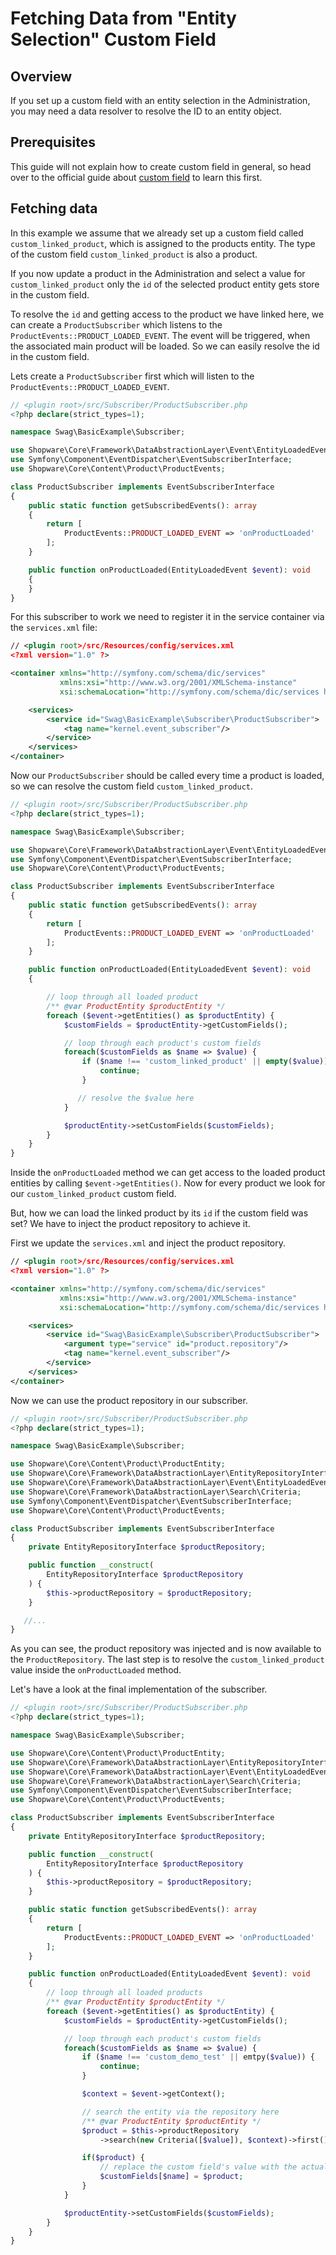 # Fetching Data from "Entity Selection" Custom Field

## Overview

If you set up a custom field with an entity selection in the Administration, you may need a data resolver to resolve the ID to an entity object.

## Prerequisites

This guide will not explain how to create custom field in general, so head over to the official guide about [custom field](add-custom-field) to learn this first.

## Fetching data

In this example we assume that we already set up a custom field called `custom_linked_product`, which is assigned to the products entity. The type of the custom field `custom_linked_product` is also a product.

If you now update a product in the Administration and select a value for `custom_linked_product` only the `id` of the selected product entity gets store in the custom field.

To resolve the `id` and getting access to the product we have linked here, we can create a `ProductSubscriber` which listens to the `ProductEvents::PRODUCT_LOADED_EVENT`. The event will be triggered, when the associated main product will be loaded. So we can easily resolve the id in the custom field.

Lets create a `ProductSubscriber` first which will listen to the `ProductEvents::PRODUCT_LOADED_EVENT`.

```php
// <plugin root>/src/Subscriber/ProductSubscriber.php
<?php declare(strict_types=1);

namespace Swag\BasicExample\Subscriber;

use Shopware\Core\Framework\DataAbstractionLayer\Event\EntityLoadedEvent;
use Symfony\Component\EventDispatcher\EventSubscriberInterface;
use Shopware\Core\Content\Product\ProductEvents;

class ProductSubscriber implements EventSubscriberInterface
{
    public static function getSubscribedEvents(): array
    {
        return [
            ProductEvents::PRODUCT_LOADED_EVENT => 'onProductLoaded'
        ];
    }

    public function onProductLoaded(EntityLoadedEvent $event): void
    {
    }
}
```

For this subscriber to work we need to register it in the service container via the `services.xml` file:

```xml
// <plugin root>/src/Resources/config/services.xml
<?xml version="1.0" ?>

<container xmlns="http://symfony.com/schema/dic/services"
           xmlns:xsi="http://www.w3.org/2001/XMLSchema-instance"
           xsi:schemaLocation="http://symfony.com/schema/dic/services http://symfony.com/schema/dic/services/services-1.0.xsd">

    <services>
        <service id="Swag\BasicExample\Subscriber\ProductSubscriber">
            <tag name="kernel.event_subscriber"/>
        </service>
    </services>
</container>
```

Now our `ProductSubscriber` should be called every time a product is loaded, so we can resolve the custom field `custom_linked_product`.

```php
// <plugin root>/src/Subscriber/ProductSubscriber.php
<?php declare(strict_types=1);

namespace Swag\BasicExample\Subscriber;

use Shopware\Core\Framework\DataAbstractionLayer\Event\EntityLoadedEvent;
use Symfony\Component\EventDispatcher\EventSubscriberInterface;
use Shopware\Core\Content\Product\ProductEvents;

class ProductSubscriber implements EventSubscriberInterface
{
    public static function getSubscribedEvents(): array
    {
        return [
            ProductEvents::PRODUCT_LOADED_EVENT => 'onProductLoaded'
        ];
    }

    public function onProductLoaded(EntityLoadedEvent $event): void
    {

        // loop through all loaded product      
        /** @var ProductEntity $productEntity */
        foreach ($event->getEntities() as $productEntity) {
            $customFields = $productEntity->getCustomFields();

            // loop through each product's custom fields
            foreach($customFields as $name => $value) {
                if ($name !== 'custom_linked_product' || empty($value)) {
                    continue;
                }

               // resolve the $value here
            }

            $productEntity->setCustomFields($customFields);
        }
    }
}
```

Inside the `onProductLoaded` method we can get access to the loaded product entities by calling `$event->getEntities()`. Now for every product we look for our `custom_linked_product` custom field.

But, how we can load the linked product by its `id` if the custom field was set? We have to inject the product repository to achieve it.

First we update the `services.xml` and inject the product repository.

```xml
// <plugin root>/src/Resources/config/services.xml
<?xml version="1.0" ?>

<container xmlns="http://symfony.com/schema/dic/services"
           xmlns:xsi="http://www.w3.org/2001/XMLSchema-instance"
           xsi:schemaLocation="http://symfony.com/schema/dic/services http://symfony.com/schema/dic/services/services-1.0.xsd">

    <services>
        <service id="Swag\BasicExample\Subscriber\ProductSubscriber">
            <argument type="service" id="product.repository"/>
            <tag name="kernel.event_subscriber"/>
        </service>
    </services>
</container>
```

Now we can use the product repository in our subscriber.

```php
// <plugin root>/src/Subscriber/ProductSubscriber.php
<?php declare(strict_types=1);

namespace Swag\BasicExample\Subscriber;

use Shopware\Core\Content\Product\ProductEntity;
use Shopware\Core\Framework\DataAbstractionLayer\EntityRepositoryInterface;
use Shopware\Core\Framework\DataAbstractionLayer\Event\EntityLoadedEvent;
use Shopware\Core\Framework\DataAbstractionLayer\Search\Criteria;
use Symfony\Component\EventDispatcher\EventSubscriberInterface;
use Shopware\Core\Content\Product\ProductEvents;

class ProductSubscriber implements EventSubscriberInterface
{
    private EntityRepositoryInterface $productRepository;

    public function __construct(
        EntityRepositoryInterface $productRepository
    ) {
        $this->productRepository = $productRepository;
    }

   //...
}
```

As you can see, the product repository was injected and is now available to the `ProductRepository`. The last step is to resolve the `custom_linked_product` value inside the `onProductLoaded` method.

Let's have a look at the final implementation of the subscriber.

```php
// <plugin root>/src/Subscriber/ProductSubscriber.php
<?php declare(strict_types=1);

namespace Swag\BasicExample\Subscriber;

use Shopware\Core\Content\Product\ProductEntity;
use Shopware\Core\Framework\DataAbstractionLayer\EntityRepositoryInterface;
use Shopware\Core\Framework\DataAbstractionLayer\Event\EntityLoadedEvent;
use Shopware\Core\Framework\DataAbstractionLayer\Search\Criteria;
use Symfony\Component\EventDispatcher\EventSubscriberInterface;
use Shopware\Core\Content\Product\ProductEvents;

class ProductSubscriber implements EventSubscriberInterface
{
    private EntityRepositoryInterface $productRepository;

    public function __construct(
        EntityRepositoryInterface $productRepository
    ) {
        $this->productRepository = $productRepository;
    }

    public static function getSubscribedEvents(): array
    {
        return [
            ProductEvents::PRODUCT_LOADED_EVENT => 'onProductLoaded'
        ];
    }

    public function onProductLoaded(EntityLoadedEvent $event): void
    {
        // loop through all loaded products
        /** @var ProductEntity $productEntity */
        foreach ($event->getEntities() as $productEntity) {
            $customFields = $productEntity->getCustomFields();

            // loop through each product's custom fields
            foreach($customFields as $name => $value) {
                if ($name !== 'custom_demo_test' || emtpy($value)) {
                    continue;
                }

                $context = $event->getContext();

                // search the entity via the repository here
                /** @var ProductEntity $productEntity */
                $product = $this->productRepository
                    ->search(new Criteria([$value]), $context)->first();

                if($product) {
                    // replace the custom field's value with the actual entity
                    $customFields[$name] = $product;
                }
            }

            $productEntity->setCustomFields($customFields);
        }
    }
}
```
